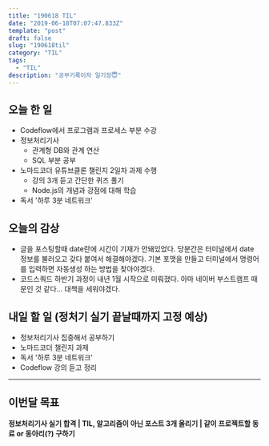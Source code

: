 ```yaml
---
title: "190618 TIL"
date: "2019-06-18T07:07:47.833Z"
template: "post"
draft: false
slug: "190618til"
category: "TIL"
tags:
  - "TIL"
description: "공부기록이자 일기장😇"
---
```


## 오늘 한 일

- Codeflow에서 프로그램과 프로세스 부분 수강
- 정보처리기사
  - 관계형 DB와 관계 연산
  - SQL 부분 공부
- 노마드코더 유튜브클론 챌린지 2일차 과제 수행
  - 강의 3개 듣고 간단한 퀴즈 풀기
  - Node.js의 개념과 강점에 대해 학습
- 독서 '하루 3분 네트워크'

## 오늘의 감상

- 글을 포스팅할때 date란에 시간이 기재가 안돼있었다. 당분간은 터미널에서 date 정보를 불러오고 갖다 붙여서 해결해야겠다. 기본 포맷을 만들고 터미널에서 명령어를 입력하면 자동생성 하는 방법을 찾아야겠다.
- 코드스쿼드 하반기 과정이 내년 1월 시작으로 미뤄졌다. 아마 네이버 부스트캠프 때문인 것 같다… 대책을 세워야겠다.

## 내일 할 일 (정처기 실기 끝날때까지 고정 예상)

- 정보처리기사 집중해서 공부하기
- 노마드코더 챌린지 과제
- 독서 '하루 3분 네트워크'
- Codeflow 강의 듣고 정리

---

## 이번달 목표

**정보처리기사 실기 합격 | TIL, 알고리즘이 아닌 포스트 3개 올리기 | 같이 프로젝트할 동료 or 동아리(?) 구하기**